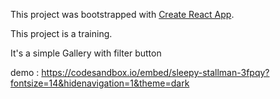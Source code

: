 This project was bootstrapped with [Create React App](https://github.com/facebook/create-react-app).

This project is a training.

It's a simple Gallery with filter button

demo : https://codesandbox.io/embed/sleepy-stallman-3fpqy?fontsize=14&hidenavigation=1&theme=dark
